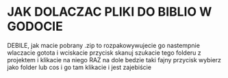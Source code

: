 # JAK DOLACZAC PLIKI DO BIBLIO W GODOCIE
DEBILE, jak macie pobrany .zip to rozpakowywujecie go
nastempnie wlaczacie gotota i wciskacie przycisk skanuj
szukacie tego folderu z projektem i klikacie na niego RAZ
na dole bedzie taki fajny przycisk wybierz jako folder lub cos
i go tam klikacie
i jest zajebiście
